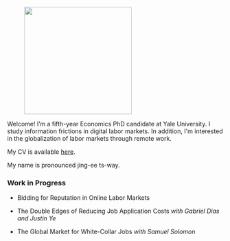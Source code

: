 
<figure>
  <img src="images/portrait.jpg" width="250" >
</figure>


Welcome! I’m a fifth-year Economics PhD candidate at Yale University. I study information frictions in digital labor markets. In addition, I'm interested in the globalization of labor markets through remote work. 

My CV is available [here](/resume.pdf). 

My name is pronounced jing-ee ts-way.

### Work in Progress

* Bidding for Reputation in Online Labor Markets

* The Double Edges of Reducing Job Application Costs *with Gabriel Dias and Justin Ye*

* The Global Market for White-Collar Jobs *with Samuel Solomon*


